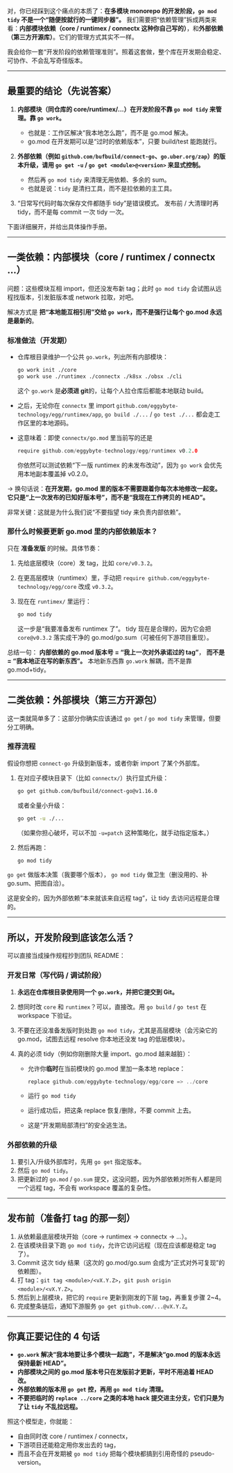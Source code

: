 对，你已经踩到这个痛点的本质了：**在多模块 monorepo 的开发阶段，`go mod tidy` 不是一个“随便按就行的一键同步器”。**
我们需要把“依赖管理”拆成两类来看：**内部模块依赖（core / runtimex / connectx 这种你自己写的）**，和**外部依赖（第三方开源库）**。它们的管理方式其实不一样。

我会给你一套“开发阶段的依赖管理准则”。照着这套做，整个库在开发期会稳定、可协作、不会乱写奇怪版本。

---

## 最重要的结论（先说答案）

1. **内部模块（同仓库的 core/runtimex/...）在开发阶段不靠 `go mod tidy` 来管理。靠 `go work`。**

   * 也就是：工作区解决“我本地怎么跑”，而不是 go.mod 解决。
   * go.mod 在开发期可以是“过时的依赖版本”，只要 build/test 能跑就行。

2. **外部依赖（例如 `github.com/bufbuild/connect-go`、`go.uber.org/zap`）的版本升级，请用 `go get -u` / `go get <module>@<version>` 来显式控制。**

   * 然后再 `go mod tidy` 来清理无用依赖、多余的 sum。
   * 也就是说：`tidy` 是清扫工具，而不是拉依赖的主工具。

3. “日常写代码时每次保存文件都随手 tidy”是错误模式。
   发布前 / 大清理时再 tidy，而不是每 commit 一次 tidy 一次。

下面详细展开，并给出具体操作手册。

---

## 一类依赖：内部模块（core / runtimex / connectx ...）

问题：这些模块互相 import，但还没发布新 tag；此时 `go mod tidy` 会试图从远程找版本，引发脏版本或 network 拉取，对吧。

解决方式是 **把“本地能互相引用”交给 `go work`，而不是强行让每个 go.mod 永远是最新的**。

### 标准做法（开发期）

* 仓库根目录维护一个公共 `go.work`，列出所有内部模块：

  ```bash
  go work init ./core
  go work use ./runtimex ./connectx ./k8sx ./obsx ./cli
  ```

  这个 `go.work` 是**必须进 git**的，让每个人拉仓库后都能本地联动 build。

* 之后，无论你在 `connectx` 里 import `github.com/eggybyte-technology/egg/runtimex/app`,
  `go build ./...` / `go test ./...` 都会走工作区里的本地源码。

* 这意味着：即使 `connectx/go.mod` 里当前写的还是

  ```go
  require github.com/eggybyte-technology/egg/runtimex v0.2.0
  ```

  你依然可以测试依赖“下一版 runtimex 的未发布改动”，因为 `go work` 会优先用本地副本覆盖掉 v0.2.0。

→ 换句话说：**在开发期，go.mod 里的版本不需要跟着你每次本地修改一起变。它只是“上一次发布的已知好版本号”，而不是“我现在工作拷贝的 HEAD”。**

非常关键：这就是为什么我们说“不要指望 tidy 来负责内部依赖”。

### 那什么时候要更新 go.mod 里的内部依赖版本？

只在 **准备发版** 的时候。具体节奏：

1. 先给底层模块（core）发 tag，比如 `core/v0.3.2`。
2. 在更高层模块（runtimex）里，手动把 `require github.com/eggybyte-technology/egg/core` 改成 `v0.3.2`。
3. 现在在 `runtimex/` 里运行：

   ```bash
   go mod tidy
   ```

   这一步是“我要准备发布 runtimex 了”。
   tidy 现在是合理的，因为它会把 `core@v0.3.2` 落实成干净的 go.mod/go.sum（可被任何下游项目重现）。

总结一句：
**内部依赖的 go.mod 版本号 = “我上一次对外承诺过的 tag”**，
**而不是 = “我本地正在写的新东西”。**
本地新东西靠 `go.work` 解耦，而不是靠 go.mod+tidy。

---

## 二类依赖：外部模块（第三方开源包）

这一类就简单多了：这部分你确实应该通过 `go get` / `go mod tidy` 来管理，但要分工明确。

### 推荐流程

假设你想把 `connect-go` 升级到新版本，或者你新 import 了某个外部库。

1. 在对应子模块目录下（比如 `connectx/`）执行显式升级：

   ```bash
   go get github.com/bufbuild/connect-go@v1.16.0
   ```

   或者全量小升级：

   ```bash
   go get -u ./...
   ```

   （如果你担心破坏，可以不加 `-u=patch` 这种策略化，就手动指定版本。）

2. 然后再跑：

   ```bash
   go mod tidy
   ```

`go get` 做版本决策（我要哪个版本），
`go mod tidy` 做卫生（删没用的、补 go.sum、把图自洽）。

这是安全的，因为外部依赖“本来就该来自远程 tag”，让 tidy 去访问远程是合理的。

---

## 所以，开发阶段到底该怎么活？

可以直接当成操作规程抄到团队 README：

### 开发日常（写代码 / 调试阶段）

1. **永远在仓库根目录使用同一个 `go.work`，并把它提交到 Git。**
2. 想同时改 `core` 和 `runtimex`？可以，直接改。用 `go build` / `go test` 在 workspace 下验证。
3. 不要在还没准备发版时到处跑 `go mod tidy`，尤其是高层模块（会污染它的 go.mod，试图去远程 resolve 你本地还没发 tag 的低层模块）。
4. 真的必须 tidy（例如你刚删除大量 import、go.mod 越来越脏）：

   * 允许你**临时**在当前模块的 go.mod 里加一条本地 replace：

     ```go
     replace github.com/eggybyte-technology/egg/core => ../core
     ```
   * 运行 `go mod tidy`
   * 运行成功后，把这条 replace 恢复/删除，不要 commit 上去。
   * 这是“开发期局部清扫”的安全逃生法。

### 外部依赖的升级

1. 要引入/升级外部库时，先用 `go get` 指定版本。
2. 然后 `go mod tidy`。
3. 把更新过的 `go.mod` / `go.sum` 提交，这没问题，因为外部依赖对所有人都是同一个远程 tag，不会有 workspace 覆盖的复杂性。

---

## 发布前（准备打 tag 的那一刻）

1. 从依赖最底层模块开始（core → runtimex → connectx → ...）。
2. 在该模块目录下跑 `go mod tidy`，允许它访问远程（现在应该都是稳定 tag 了）。
3. Commit 这次 tidy 结果（这次的 go.mod/go.sum 会成为“正式对外可复现”的依赖图）。
4. 打 tag：`git tag <module>/<vX.Y.Z>`，`git push origin <module>/<vX.Y.Z>`。
5. 然后到上层模块，把它的 `require` 更新到刚发的下层 tag，再重复步骤 2~4。
6. 完成整条链后，通知下游服务 `go get github.com/...@vX.Y.Z`。

---

## 你真正要记住的 4 句话

* **`go.work` 解决“我本地要让多个模块一起跑”，不是解决“go.mod 的版本永远保持最新 HEAD”。**
* **内部模块之间的 go.mod 版本号只在发版前才更新，平时不用追着 HEAD 改。**
* **外部依赖的版本用 `go get` 控，再用 `go mod tidy` 清理。**
* **不要把临时的 `replace ../core` 之类的本地 hack 提交进主分支，它们只是为了让 `tidy` 不乱拉远程。**

照这个模型走，你就能：

* 自由同时改 core / runtimex / connectx，
* 下游项目还能稳定用你发出去的 tag，
* 而且不会在开发期被 `go mod tidy` 把每个模块都搞到引用奇怪的 pseudo-version。
